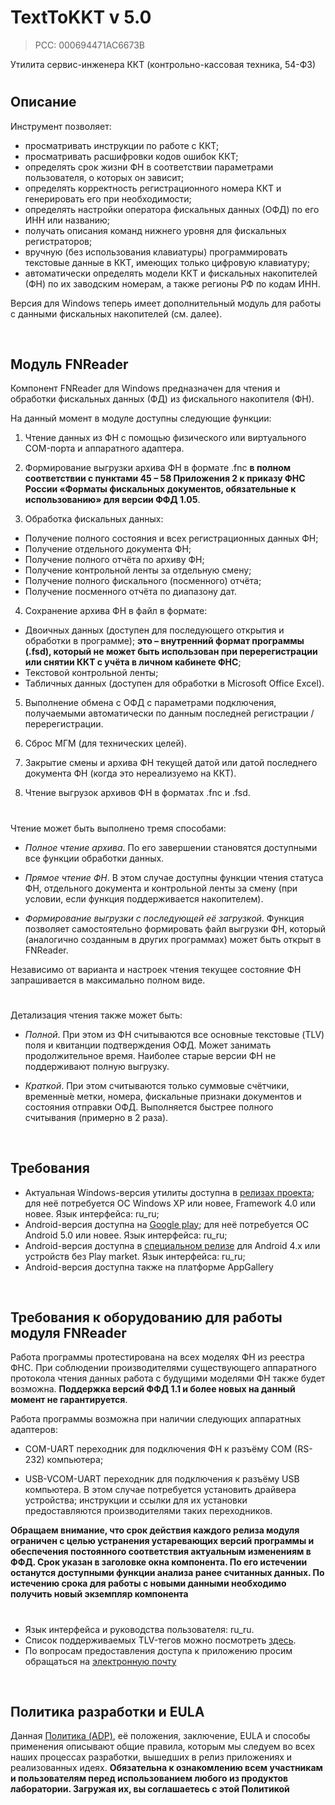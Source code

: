 # TextToKKT v 5.0
> PCC: 000694471AC6673B


Утилита сервис-инженера ККТ (контрольно-кассовая техника, 54-ФЗ)


#

## Описание

Инструмент позволяет:
- просматривать инструкции по работе с ККТ;
- просматривать расшифровки кодов ошибок ККТ;
- определять срок жизни ФН в соответствии параметрами пользователя, о которых он зависит;
- определять корректность регистрационного номера ККТ и генерировать его при необходимости;
- определять настройки оператора фискальных данных (ОФД) по его ИНН или названию;
- получать описания команд нижнего уровня для фискальных регистраторов;
- вручную (без использования клавиатуры) программировать текстовые данные в ККТ, имеющих только цифровую клавиатуру;
- автоматически определять модели ККТ и фискальных накопителей (ФН) по их заводским номерам, а также регионы РФ по кодам ИНН.

Версия для Windows теперь имеет дополнительный модуль для работы с данными фискальных накопителей (см. далее).

&nbsp;



## Модуль FNReader

Компонент FNReader для Windows предназначен для чтения и обработки фискальных данных (ФД) из фискального накопителя (ФН).

На данный момент в модуле доступны следующие функции:

1. Чтение данных из ФН с помощью физического или виртуального COM-порта и аппаратного адаптера.

2. Формирование выгрузки архива ФН в формате .fnc **в полном соответствии с пунктами 45 – 58 Приложения 2 к приказу ФНС России
«Форматы фискальных документов, обязательные к использованию» для версии ФФД 1.05**.

3. Обработка фискальных данных:
- Получение полного состояния и всех регистрационных данных ФН;
- Получение отдельного документа ФН;
- Получение полного отчёта по архиву ФН;
- Получение контрольной ленты за отдельную смену;
- Получение полного фискального (посменного) отчёта;
- Получение посменного отчёта по диапазону дат.

4. Сохранение архива ФН в файл в формате:
- Двоичных данных (доступен для последующего открытия и обработки в программе); **это – внутренний формат программы (.fsd),
  который не может быть использован при перерегистрации или снятии ККТ с учёта в личном кабинете ФНС**;
- Текстовой контрольной ленты;
- Табличных данных (доступен для обработки в Microsoft Office Excel).

5. Выполнение обмена с ОФД с параметрами подключения, получаемыми автоматически по данным последней регистрации / перерегистрации.

6. Сброс МГМ (для технических целей).

7. Закрытие смены и архива ФН текущей датой или датой последнего документа ФН (когда это нереализуемо на ККТ).

8. Чтение выгрузок архивов ФН в форматах .fnc и .fsd.

#

Чтение может быть выполнено тремя способами:

- *Полное чтение архива*. По его завершении становятся доступными все функции обработки данных.

- *Прямое чтение ФН*. В этом случае доступны функции чтения статуса ФН, отдельного документа и контрольной
ленты за смену (при условии, если функция поддерживается накопителем).

- *Формирование выгрузки с последующей её загрузкой*. Функция позволяет самостоятельно формировать файл
выгрузки ФН, который (аналогично созданным в других программах) может быть открыт в FNReader.

Независимо от варианта и настроек чтения текущее состояние ФН запрашивается в максимально полном виде.

#

Детализация чтения также может быть:

- *Полной*. При этом из ФН считываются все основные текстовые (TLV) поля и квитанции подтверждения ОФД. Может занимать продолжительное
время. Наиболее старые версии ФН не поддерживают полную выгрузку.

- *Краткой*. При этом считываются только суммовые счётчики, временны́е метки, номера, фискальные признаки документов и состояния
отправки ОФД. Выполняется быстрее полного считывания (примерно в 2 раза).

&nbsp;



## Требования

- Актуальная Windows-версия утилиты доступна в [релизах проекта](https://github.com/adslbarxatov/TextToKKT/releases);
для неё потребуется ОС Windows XP или новее, Framework 4.0 или новее. Язык интерфейса: ru_ru;
- Android-версия доступна на [Google play](https://play.google.com/store/apps/details?id=com.RD_AAOW.TextToKKT);
для неё потребуется ОС Android 5.0 или новее. Язык интерфейса: ru_ru;
- Android-версия доступна в [специальном релизе](https://github.com/adslbarxatov/TextToKKT/releases/tag/v4.8) для Android 4.x
или устройств без Play market. Язык интерфейса: ru_ru;
- Android-версия доступна также на платформе AppGallery

&nbsp;



## Требования к оборудованию для работы модуля FNReader

Работа программы протестирована на всех моделях ФН из реестра ФНС.
При соблюдении производителями существующего аппаратного протокола чтения данных работа с будущими моделями ФН также будет возможна.
**Поддержка версий ФФД 1.1 и более новых на данный момент не гарантируется**.

Работа программы возможна при наличии следующих аппаратных адаптеров:

- COM-UART переходник для подключения ФН к разъёму COM (RS-232) компьютера;

- USB-VCOM-UART переходник для подключения к разъёму USB компьютера. В этом случае потребуется установить драйвера устройства;
инструкции и ссылки для их установки предоставляются производителями таких переходников.

**Обращаем внимание, что срок действия каждого релиза модуля ограничен с целью устранения устаревающих версий
программы и обеспечения постоянного соответствия актуальным изменениям в ФФД. Срок указан в заголовке окна компонента.
По его истечении останутся доступными функции анализа ранее считанных данных. По истечению срока для работы с новыми данными
необходимо получить новый экземпляр компонента**

#

- Язык интерфейса и руководства пользователя: ru_ru.
- Список поддерживаемых TLV-тегов можно посмотреть [здесь](https://github.com/adslbarxatov/TextToKKT/blob/master/src/FNReader/FNEnums.h).
- По вопросам предоставления доступа к приложению просим обращаться на [электронную почту](mailto://adslbarxatov@mail.ru)

&nbsp;



## Политика разработки и EULA

Данная [Политика (ADP)](https://vk.com/@rd_aaow_fdl-adp), её положения, заключение, EULA и способы применения
описывают общие правила, которым мы следуем во всех наших процессах разработки, вышедших в релиз приложениях
и реализованных идеях.
**Обязательна к ознакомлению всем участникам и пользователям перед использованием любого из продуктов лаборатории.
Загружая их, вы соглашаетесь с этой Политикой**
